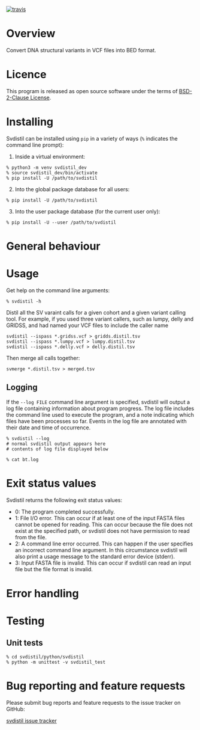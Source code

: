 [![travis](https://travis-ci.org/bjpop/svdistil.svg?branch=master)](https://travis-ci.org/bjpop/svdistil)

# Overview 

Convert DNA structural variants in VCF files into BED format.

# Licence

This program is released as open source software under the terms of [BSD-2-Clause License](https://raw.githubusercontent.com/bjpop/svdistil/master/LICENSE).

# Installing

Svdistil can be installed using `pip` in a variety of ways (`%` indicates the command line prompt):

1. Inside a virtual environment:
```
% python3 -m venv svdistil_dev
% source svdistil_dev/bin/activate
% pip install -U /path/to/svdistil
```
2. Into the global package database for all users:
```
% pip install -U /path/to/svdistil
```
3. Into the user package database (for the current user only):
```
% pip install -U --user /path/to/svdistil
```


# General behaviour


# Usage 


Get help on the command line arguments:
```
% svdistil -h
```

Distil all the SV varaint calls for a given cohort and a given variant calling tool. For example, if you used three variant callers, such as lumpy, delly and GRIDSS, and had named your VCF files to include the caller name
```
svdistil --ispass *.gridss.vcf > gridds.distil.tsv
svdistil --ispass *.lumpy.vcf > lumpy.distil.tsv
svdistil --ispass *.delly.vcf > delly.distil.tsv
```

Then merge all calls together:
```
svmerge *.distil.tsv > merged.tsv
```



## Logging

If the ``--log FILE`` command line argument is specified, svdistil will output a log file containing information about program progress. The log file includes the command line used to execute the program, and a note indicating which files have been processes so far. Events in the log file are annotated with their date and time of occurrence. 

```
% svdistil --log 
# normal svdistil output appears here
# contents of log file displayed below
```
```
% cat bt.log
```

# Exit status values

Svdistil returns the following exit status values:

* 0: The program completed successfully.
* 1: File I/O error. This can occur if at least one of the input FASTA files cannot be opened for reading. This can occur because the file does not exist at the specified path, or svdistil does not have permission to read from the file. 
* 2: A command line error occurred. This can happen if the user specifies an incorrect command line argument. In this circumstance svdistil will also print a usage message to the standard error device (stderr).
* 3: Input FASTA file is invalid. This can occur if svdistil can read an input file but the file format is invalid. 


# Error handling

# Testing

## Unit tests

```
% cd svdistil/python/svdistil
% python -m unittest -v svdistil_test
```

# Bug reporting and feature requests

Please submit bug reports and feature requests to the issue tracker on GitHub:

[svdistil issue tracker](https://github.com/bjpop/svdistil/issues)
